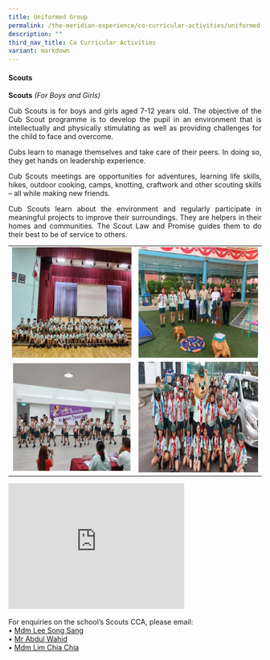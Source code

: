 ```yaml
---
title: Uniformed Group
permalink: /the-meridian-experience/co-curricular-activities/uniformed-group/
description: ""
third_nav_title: Co Curricular Activities
variant: markdown
---
```

#### Scouts


**Scouts**&nbsp;_(For Boys and Girls)_

<p align="justify"> Cub Scouts is for boys and girls aged 7-12 years old. The objective of the Cub Scout programme is to develop the pupil in an environment that is intellectually and physically stimulating as well as providing challenges for the child to face and overcome.</p>

<p align="justify">  Cubs learn to manage themselves and take care of their peers. In doing so, they get hands on leadership experience.</p>

<p align="justify"> Cub Scouts meetings are opportunities for adventures, learning life skills, hikes, outdoor cooking, camps, knotting, craftwork and other scouting skills – all while making new friends.</p>

<p align="justify">Cub Scouts learn about the environment and regularly participate in meaningful projects to improve their surroundings. They are helpers in their homes and communities. The Scout Law and Promise guides them to do their best to be of service to others.</p>

<table style="width:100%">

  <tbody><tr>
    <td><img src="/images/The%20Meridian%20Experience/Co%20Curricular%20Activities/Uniformed%20Group/Scouts/2024_S1.jpg" style="width:450px;height:220px;float:center"></td>
    <td><img src="/images/The%20Meridian%20Experience/Co%20Curricular%20Activities/Uniformed%20Group/Scouts/2024_S2.jpg" style="width:450px;height:220px;float:center"></td>
	</tr>
	<tr>
    <td><img src="/images/The%20Meridian%20Experience/Co%20Curricular%20Activities/Uniformed%20Group/Scouts/2024_S3.jpg" style="width:450px;height:220px;float:center"></td>
    <td><img src="/images/The%20Meridian%20Experience/Co%20Curricular%20Activities/Uniformed%20Group/Scouts/2024_S4.jpg" style="width:450px;height:220px;float:center"></td>
	</tr>
	
</tbody></table>

<iframe width="350" height="250" src="https://www.youtube.com/embed/1Eg-gxwyJgQ" title="YouTube video player" frameborder="0" allow="accelerometer; autoplay; clipboard-write; encrypted-media; gyroscope; picture-in-picture; web-share" allowfullscreen=""></iframe>

For enquiries on the school’s Scouts CCA, please email:<br>
• <a href="mailto:lee_song_sang@moe.edu.sg">Mdm Lee Song Sang</a><br>
• <a href="mailto:abdul_wahid_abdul_wahab@moe.edu.sg">Mr Abdul Wahid</a><br>
• <a href="mailto:lim_chia_chia@moe.edu.sg">Mdm Lim Chia Chia</a>